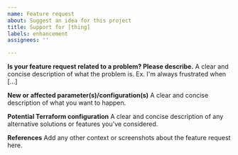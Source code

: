 ```yaml
---
name: Feature request
about: Suggest an idea for this project
title: Support for [thing]
labels: enhancement
assignees: ''

---
```


**Is your feature request related to a problem? Please describe.**
A clear and concise description of what the problem is. Ex. I'm always frustrated when [...]

**New or affected parameter(s)/configuration(s)**
A clear and concise description of what you want to happen.

**Potential Terraform configuration**
A clear and concise description of any alternative solutions or features you've considered.

**References**
Add any other context or screenshots about the feature request here.
